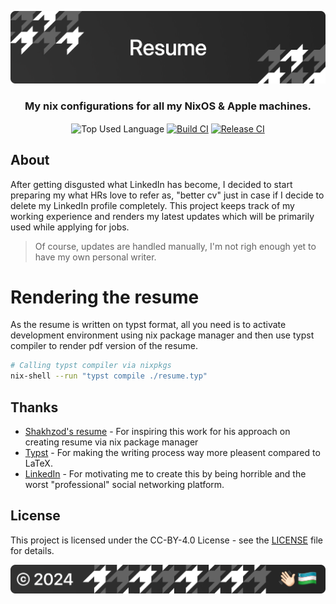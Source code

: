 <p align="center">
    <img src=".github/assets/header.png" alt="Orzklv's {Resume}">
</p>

<p align="center">
    <h3 align="center">My nix configurations for all my NixOS & Apple machines.</h3>
</p>

<p align="center">
    <img align="center" src="https://img.shields.io/github/languages/top/orzklv/resume?style=flat&logo=nixos&logoColor=ffffff&labelColor=242424&color=242424" alt="Top Used Language">
    <a href="https://github.com/orzklv/resume/actions/workflows/build.yml"><img align="center" src="https://img.shields.io/github/actions/workflow/status/orzklv/resume/build.yml?style=flat&logo=github&logoColor=ffffff&labelColor=242424&color=242424" alt="Build CI"></a>
    <a href="https://github.com/orzklv/resume/actions/workflows/build.yml"><img align="center" src="https://img.shields.io/github/actions/workflow/status/orzklv/resume/release.yml?style=flat&logo=github&logoColor=ffffff&labelColor=242424&color=242424" alt="Release CI"></a>

</p>

## About

After getting disgusted what LinkedIn has become, I decided to start preparing my what HRs love to refer as, "better cv" just in case if I decide to delete my LinkedIn profile completely. This project keeps track of my working experience and renders my latest updates which will be primarily used while applying for jobs.

> Of course, updates are handled manually, I'm not righ enough yet to have my own personal writer.

# Rendering the resume

As the resume is written on typst format, all you need is to activate development environment using nix package manager and then use typst compiler to render pdf version of the resume.

```bash
# Calling typst compiler via nixpkgs
nix-shell --run "typst compile ./resume.typ"
```

## Thanks

- [Shakhzod's resume](https://github.com/shakhzodkudratov/cv) - For inspiring this work for his approach on creating resume via nix package manager
- [Typst](https://typst.app) - For making the writing process way more pleasent compared to LaTeX.
- [LinkedIn](https://linkedin.com) - For motivating me to create this by being horrible and the worst "professional" social networking platform.

## License

This project is licensed under the CC-BY-4.0 License - see the [LICENSE](license) file for details.

<p align="center">
    <img src=".github/assets/footer.png" alt="Orzklv's {Resume}">
</p>
